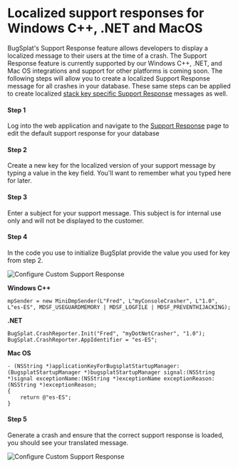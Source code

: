 # Localized support responses for Windows C++, .NET and MacOS

BugSplat's Support Response feature allows developers to display a localized message to their users at the time of a crash. The Support Response feature is currently supported by our Windows C++, .NET, and Mac OS integrations and support for other platforms is coming soon. The following steps will allow you to create a localized Support Response message for all crashes in your database. These same steps can be applied to create localized [stack key specific Support Response](https://www.bugsplat.com/docs/faq/crash-specific-support-response) messages as well.

#### Step 1

Log into the web application and navigate to the [Support Response](https://app.bugsplat.com/v2/support?stackKeyId=0&key=*Default*) page to edit the default support response for your database

#### Step 2

Create a new key for the localized version of your support message by typing a value in the key field. You'll want to remember what you typed here for later.

#### Step 3

Enter a subject for your support message. This subject is for internal use only and will not be displayed to the customer.

#### Step 4

In the code you use to initialize BugSplat provide the value you used for key from step 2.

![Configure Custom Support Response](https://www.bugsplat.com/assets/img/docs/configure-custom-support-response-1.png)

**Windows C++**

```text
mpSender = new MiniDmpSender(L"Fred", L"myConsoleCrasher", L"1.0", L"es-ES", MDSF_USEGUARDMEMORY | MDSF_LOGFILE | MDSF_PREVENTHIJACKING);
```

**.NET**

```text
BugSplat.CrashReporter.Init("Fred", "myDotNetCrasher", "1.0");
BugSplat.CrashReporter.AppIdentifier = "es-ES";
```

**Mac OS**

```text
- (NSString *)applicationKeyForBugsplatStartupManager:(BugsplatStartupManager *)bugsplatStartupManager signal:(NSString *)signal exceptionName:(NSString *)exceptionName exceptionReason:(NSString *)exceptionReason;
{
    return @"es-ES";
}
```

#### **Step 5** 

Generate a crash and ensure that the correct support response is loaded, you should see your translated message.

![Configure Custom Support Response](https://www.bugsplat.com/assets/img/docs/configure-custom-support-response-2.png)

